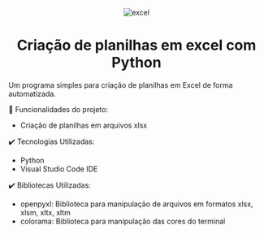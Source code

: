 <p align="center">
  <img src="https://github.com/Lucas-Benediht/Cria-o-de-Excel-com-Python/assets/110697669/dcad2dc3-5a0e-4b0a-a11e-0fa95a884393" alt="excel">
</p>

<h1 align="center">Criação de planilhas em excel com Python</h1>


Um programa simples para criação de planilhas em Excel de forma automatizada.

🔨 Funcionalidades do projeto:

- Criação de planilhas em arquivos xlsx

✔️ Tecnologias Utilizadas:
- Python
- Visual Studio Code IDE

✔️ Bibliotecas Utilizadas:
- openpyxl: Biblioteca para manipulação de arquivos em formatos xlsx, xlsm, xltx, xltm
- colorama: Biblioteca para manipulação das cores do terminal


